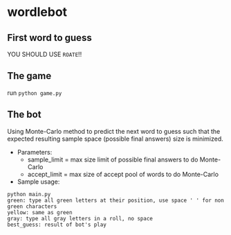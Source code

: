 # wordlebot

## First word to guess
YOU SHOULD USE `ROATE`!!

## The game
run `python game.py`

## The bot
Using Monte-Carlo method to predict the next word to guess such that the expected resulting sample space (possible final answers) size is minimized.
- Parameters:
  - sample_limit = max size limit of possible final answers to do Monte-Carlo
  - accept_limit = max size of accept pool of words to do Monte-Carlo
- Sample usage:
```
python main.py
green: type all green letters at their position, use space ' ' for non green characters
yellow: same as green
gray: type all gray letters in a roll, no space
best_guess: result of bot's play
```
